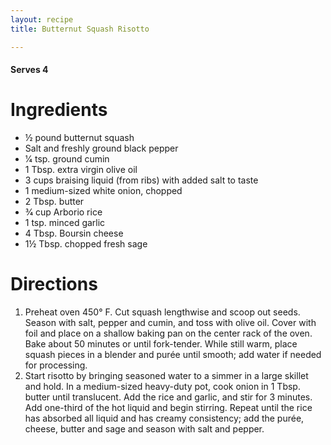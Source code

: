 ```yaml
---
layout: recipe
title: Butternut Squash Risotto

---
```


#### Serves 4 

# Ingredients

- ½ pound butternut squash
- Salt and freshly ground black pepper
- 1⁄4 tsp. ground cumin
- 1 Tbsp. extra virgin olive oil
- 3 cups braising liquid (from ribs) with added salt to taste
- 1 medium-sized white onion, chopped
- 2 Tbsp. butter
- 3⁄4 cup Arborio rice
- 1 tsp. minced garlic
- 4 Tbsp. Boursin cheese
- 1½ Tbsp. chopped fresh sage

# Directions 

1. Preheat oven 450° F.  Cut squash lengthwise and scoop out seeds. Season with salt, pepper and cumin, and toss with olive oil. Cover with foil and place on a shallow baking pan on the center rack of the oven. Bake about 50 minutes or until fork-tender. While still warm, place squash pieces in a blender and purée until smooth; add water if needed for processing.
1. Start risotto by bringing seasoned water to a simmer in a large skillet and hold. In a medium-sized heavy-duty pot, cook onion in 1 Tbsp. butter until translucent. Add the rice and garlic, and stir for 3 minutes. Add one-third of the hot liquid and begin stirring. Repeat until the rice has absorbed all liquid and has creamy consistency; add the purée, cheese, butter and sage and season with salt and pepper.

